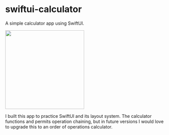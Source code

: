 # swiftui-calculator

A simple calculator app using SwiftUI.

<img src="https://github.com/mcipswitch/swiftui-calculator/blob/master/screenshot.png" width="250">

I built this app to practice SwiftUI and its layout system. The calculator functions and permits operation chaining, but in future versions I would love to upgrade this to an order of operations calculator.
